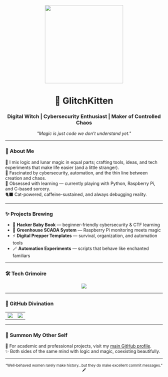 
<div id="header" align="center">
  <img src="https://media.giphy.com/media/qgQUggAC3Pfv687qPC/giphy.gif" width="250"/>
</div>


<h1 align="center">🐾 GlitchKitten</h1>

<h3 align="center">Digital Witch | Cybersecurity Enthusiast | Maker of Controlled Chaos</h3>

<p align="center">
  <em>"Magic is just code we don’t understand yet."</em>
</p>

---

### 🌙 About Me  
🖤 I mix logic and lunar magic in equal parts; crafting tools, ideas, and tech experiments that make life easier (and a little stranger).  
🔮 Fascinated by cybersecurity, automation, and the thin line between creation and chaos.  
🧩 Obsessed with learning — currently playing with Python, Raspberry Pi, and C-based sorcery.  
🐈‍⬛ Cat-powered, caffeine-sustained, and always debugging reality.

---

### ✨ Projects Brewing
- 🧠 **Hacker Baby Book** — beginner-friendly cybersecurity & CTF learning  
- 🌿 **Greenhouse SCADA System** — Raspberry Pi monitoring meets magic  
- ⚡ **Digital Prepper Templates** — survival, organization, and automation tools  
- 🪄 **Automation Experiments** — scripts that behave like enchanted familiars  

---

### 🛠️ Tech Grimoire
<div align="center">
  <img src="https://skillicons.dev/icons?i=c,cpp,python,linux,raspberrypi,arduino,vscode,github,obsidian,git&perline=8&theme=dark"/>
</div>

---

### 🪬 GitHub Divination
<div align="center">
  <table>
    <tr>
      <td>
       <img src="https://github-readme-stats.vercel.app/api/top-langs/?username=GlitchKitten07&langs_count=6&theme=midnight-purple"/>
      </td>
      <td>
        <img src="https://github-readme-stats.vercel.app/api?username=GlitchKitten07&show_icons=true&theme=midnight-purple"/>
      </td>
    </tr>
  </table>
</div>

---

### 🔗 Summon My Other Self
💼 For academic and professional projects, visit my <a href="https://github.com/Angelchild00" target="_blank">main GitHub profile</a>.  
✨ Both sides of the same mind with logic and magic, coexisting beautifully.

---

<div align="center">
  <sub>“Well-behaved women rarely make history...but they do make excellent commit messages.” 🖋️</sub>
</div>
